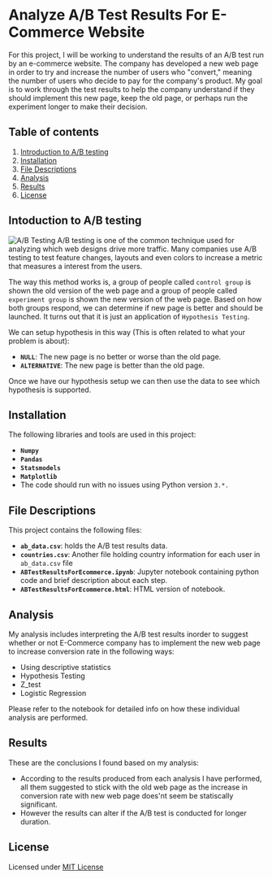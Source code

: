 # Analyze A/B Test Results For E-Commerce Website

For this project, I will be working to understand the results of an A/B test run by an e-commerce website. The company has developed a new web page in order to try and increase the number of users who "convert," meaning the number of users who decide to pay for the company's product. My goal is to work through the test results to help the company understand if they should implement this new page, keep the old page, or perhaps run the experiment longer to make their decision.

## Table of contents
1. [Introduction to A/B testing](#intro)
2. [Installation](#installation)
3. [File Descriptions](#files)
4. [Analysis](#analysis)
5. [Results](#observations)
6. [License](#license)

## Intoduction to A/B testing
![A/B Testing](https://i.imgur.com/5PNPn3L.png)
A/B testing is one of the common technique used for analyzing which web designs drive more traffic. Many companies use A/B testing to test feature changes, layouts and even colors to increase a metric that measures a interest from the users.

The way this method works is, a group of people called `control group` is shown the old version of the web page and a group of people called `experiment group` is shown the new version of the web page. Based on how both groups respond, we can determine if new page is better and should be launched. It turns out that it is just an application of `Hypothesis Testing`.

We can setup hypothesis in this way (This is often related to what your problem is about):
- **`NULL`**: The new page is no better or worse than the old page.
- **`ALTERNATIVE`**: The new page is better than the old page.

Once we have our hypothesis setup we can then use the data to see which hypothesis is supported.

## Installation
The following libraries and tools are used in this project:
- **`Numpy`**
- **`Pandas`**
- **`Statsmodels`**
- **`Matplotlib`**
- The code should run with no issues using Python version `3.*.`

## File Descriptions
This project contains the following files:
- **`ab_data.csv`**: holds the A/B test results data.
- **`countries.csv`**: Another file holding country information for each user in `ab_data.csv` file
- **`ABTestResultsForEcommerce.ipynb`**: Jupyter notebook containing python code and brief description about each step.
- **`ABTestResultsForEcommerce.html`**: HTML version of notebook.

## Analysis
My analysis includes interpreting the A/B test results inorder to suggest whether or not E-Commerce company has to implement the new web page to increase conversion rate in the following ways:
- Using descriptive statistics
- Hypothesis Testing
- Z_test
- Logistic Regression

Please refer to the notebook for detailed info on how these individual analysis are performed.

## Results
These are the conclusions I found based on my analysis:
- According to the results produced from each analysis I have performed, all them suggested to stick with the old web page as the increase in conversion rate with new web page does'nt seem be statiscally significant.
- However the results can alter if the A/B test is conducted for longer duration.

## License
Licensed under [MIT License](https://github.com/ManideepTelukuntla/InvestigateTMDBMovieData/blob/master/LICENSE)